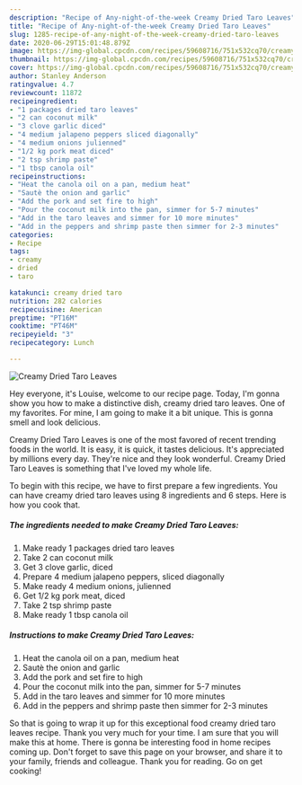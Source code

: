 ```yaml
---
description: "Recipe of Any-night-of-the-week Creamy Dried Taro Leaves"
title: "Recipe of Any-night-of-the-week Creamy Dried Taro Leaves"
slug: 1285-recipe-of-any-night-of-the-week-creamy-dried-taro-leaves
date: 2020-06-29T15:01:48.879Z
image: https://img-global.cpcdn.com/recipes/59608716/751x532cq70/creamy-dried-taro-leaves-recipe-main-photo.jpg
thumbnail: https://img-global.cpcdn.com/recipes/59608716/751x532cq70/creamy-dried-taro-leaves-recipe-main-photo.jpg
cover: https://img-global.cpcdn.com/recipes/59608716/751x532cq70/creamy-dried-taro-leaves-recipe-main-photo.jpg
author: Stanley Anderson
ratingvalue: 4.7
reviewcount: 11872
recipeingredient:
- "1 packages dried taro leaves"
- "2 can coconut milk"
- "3 clove garlic diced"
- "4 medium jalapeno peppers sliced diagonally"
- "4 medium onions julienned"
- "1/2 kg pork meat diced"
- "2 tsp shrimp paste"
- "1 tbsp canola oil"
recipeinstructions:
- "Heat the canola oil on a pan, medium heat"
- "Sautè the onion and garlic"
- "Add the pork and set fire to high"
- "Pour the coconut milk into the pan, simmer for 5-7 minutes"
- "Add in the taro leaves and simmer for 10 more minutes"
- "Add in the peppers and shrimp paste then simmer for 2-3 minutes"
categories:
- Recipe
tags:
- creamy
- dried
- taro

katakunci: creamy dried taro 
nutrition: 282 calories
recipecuisine: American
preptime: "PT16M"
cooktime: "PT46M"
recipeyield: "3"
recipecategory: Lunch

---
```



![Creamy Dried Taro Leaves](https://img-global.cpcdn.com/recipes/59608716/751x532cq70/creamy-dried-taro-leaves-recipe-main-photo.jpg)

Hey everyone, it's Louise, welcome to our recipe page. Today, I'm gonna show you how to make a distinctive dish, creamy dried taro leaves. One of my favorites. For mine, I am going to make it a bit unique. This is gonna smell and look delicious.

Creamy Dried Taro Leaves is one of the most favored of recent trending foods in the world. It is easy, it is quick, it tastes delicious. It's appreciated by millions every day. They're nice and they look wonderful. Creamy Dried Taro Leaves is something that I've loved my whole life.




To begin with this recipe, we have to first prepare a few ingredients. You can have creamy dried taro leaves using 8 ingredients and 6 steps. Here is how you cook that.

<!--inarticleads1-->

##### The ingredients needed to make Creamy Dried Taro Leaves:

1. Make ready 1 packages dried taro leaves
1. Take 2 can coconut milk
1. Get 3 clove garlic, diced
1. Prepare 4 medium jalapeno peppers, sliced diagonally
1. Make ready 4 medium onions, julienned
1. Get 1/2 kg pork meat, diced
1. Take 2 tsp shrimp paste
1. Make ready 1 tbsp canola oil




<!--inarticleads2-->

##### Instructions to make Creamy Dried Taro Leaves:

1. Heat the canola oil on a pan, medium heat
1. Sautè the onion and garlic
1. Add the pork and set fire to high
1. Pour the coconut milk into the pan, simmer for 5-7 minutes
1. Add in the taro leaves and simmer for 10 more minutes
1. Add in the peppers and shrimp paste then simmer for 2-3 minutes




So that is going to wrap it up for this exceptional food creamy dried taro leaves recipe. Thank you very much for your time. I am sure that you will make this at home. There is gonna be interesting food in home recipes coming up. Don't forget to save this page on your browser, and share it to your family, friends and colleague. Thank you for reading. Go on get cooking!
